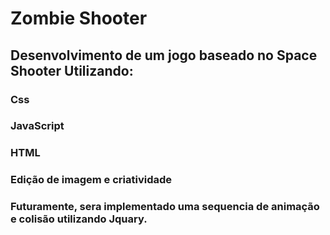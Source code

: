 # Zombie Shooter

## Desenvolvimento de um jogo baseado no Space Shooter Utilizando:

### Css
### JavaScript
### HTML
### Edição de imagem e criatividade

### Futuramente, sera implementado uma sequencia de animação e colisão utilizando Jquary.
